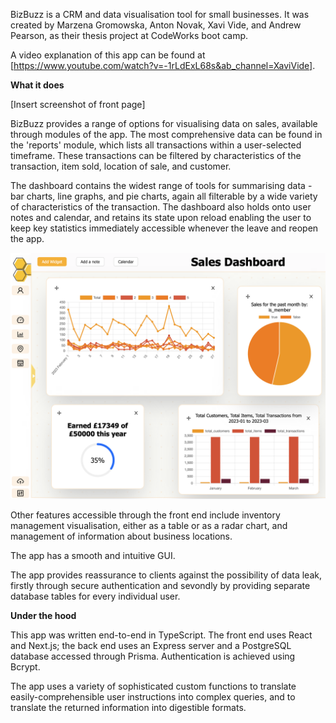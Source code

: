 BizBuzz is a CRM and data visualisation tool for small businesses. It was created by Marzena Gromowska, Anton Novak, Xavi Vide, and Andrew Pearson, as their thesis project at CodeWorks boot camp.

A video explanation of this app can be found at [https://www.youtube.com/watch?v=-1rLdExL68s&ab_channel=XaviVide].

**What it does**

[Insert screenshot of front page]

BizBuzz provides a range of options for visualising data on sales, available through modules of the app. The most comprehensive data can be found in the 'reports' module, which lists all transactions within a user-selected timeframe. These transactions can be filtered by characteristics of the transaction, item sold, location of sale, and customer.

The dashboard contains the widest range of tools for summarising data - bar charts, line graphs, and pie charts, again all filterable by a wide variety of characteristics of the transaction. The dashboard also holds onto user notes and calendar, and retains its state upon reload enabling the user to keep key statistics immediately accessible whenever the leave and reopen the app.

![Screenshot of dashboard with multiple widgets open](./readme-assets/Dashboard-Screenshot.png)

Other features accessible through the front end include inventory management visualisation, either as a table or as a radar chart, and management of information about business locations.

The app has a smooth and intuitive GUI.

The app provides reassurance to clients against the possibility of data leak, firstly through secure authentication and sevondly by providing separate database tables for every individual user.


**Under the hood**

This app was written end-to-end in TypeScript. The front end uses React and Next.js; the back end uses an Express server and a PostgreSQL database accessed through Prisma. Authentication is achieved using Bcrypt.

The app uses a variety of sophisticated custom functions to translate easily-comprehensible user instructions into complex queries, and to translate the returned information into digestible formats.
